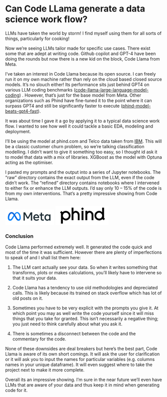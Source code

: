 # Can Code LLama generate a data science work flow?
LLMs have taken the world by storm! I find myself using them for all sorts of things, particularly for cooking!

Now we’re seeing LLMs tailor made for specific use cases. There exist some that are adept at writing code. Github copilot and GPT-4 have been doing the rounds but now there is a new kid on the block, Code Llama from Meta.

I’ve taken an interest in Code Llama because its open source. I can freely run it on my own machine rather than rely on the cloud based closed source models. It’s no slouch either! Its performance sits just behind GPT4 on various LLM coding benchmarks ([code-llama-large-language-model-coding](https://ai.meta.com/blog/code-llama-large-language-model-coding/)) . However, that’s just for the base model from Meta. Other organizations such as Phind have fine-tuned it to the point where it can surpass GPT4 and still be significantly faster to execute ([phind-model-beats-gpt4-fast](https://www.phind.com/blog/phind-model-beats-gpt4-fast)).

It was about time I gave it a go by applying it to a typical data science work flow. I wanted to see how well it could tackle a basic EDA, modeling and deployment.

I’ll be using the model at phind.com and Telco data taken from [IBM](https://www.ibm.com/communities/analytics/watson-analytics-blog/predictive-insights-in-the-telco-customer-churn-data-set/). This will be a classic customer churn problem, so we’re talking classification modelling. I didn’t want to give it something too easy, so I thought id ask it to model that data with a mix of libraries. XGBoost as the model with Optuna acting as the optimiser.

I pasted my prompts and the output into a series of Jupyter notebooks. The “raw” directory contains the exact output from the LLM, even if the code didn’t work. The “refined” directory contains notebooks where I intervened to either fix or enhance the LLM outputs. I’d say only 10 – 15% of the code is from my own interventions. That’s a pretty impressive showing from Code Llama.

![](Images/Meta.PNG?raw=true)  ![](Images/phind.PNG?raw=true)

### Conclusion

Code Llama performed extremely well. It generated the code quick and most of the time it was sufficient. However there are plenty of imperfections to speak of and I shall list them here:

1. The LLM cant actually see your data. So when it writes something that transforms, plots or makes calculations, you’ll likely have to intervene so that it suits your data.

2. Code Llama has a tendency to use old methodologies and depreciated calls. This is likely because its trained on stack overflow which has lot of old posts on it.

3. Sometimes you have to be very explicit with the prompts you give it. At which point you may as well write the code yourself since it will miss things that you take for granted. This isn’t necessarily a negative thing; you just need to think carefully about what you ask it.

4.  There is sometimes a disconnect between the code and the commentary for the code.

None of these downsides are deal breakers but here’s the best part, Code Llama is aware of its own short comings. It will ask the user for clarification or it will ask you to input the names for particular variables (e.g. columns names in your unique dataframe). It will even suggest where to take the project next to make it more complete.

Overall its an impressive showing. I’m sure in the near future we’ll even have LLMs that are aware of your data and thus keep it in mind when generating code for it.